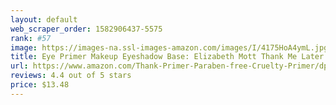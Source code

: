 ```yaml
---
layout: default 
﻿web_scraper_order: 1582906437-5575
rank: #57
image: https://images-na.ssl-images-amazon.com/images/I/4175HoA4ymL.jpg
title: Eye Primer Makeup Eyeshadow Base: Elizabeth Mott Thank Me Later Eye Shadow Base to…
url: https://www.amazon.com/Thank-Primer-Paraben-free-Cruelty-Primer/dp/B018JDMD4K/ref=zg_mw_beauty_57?_encoding=UTF8&psc=1&refRID=YYBFCP7S84ZRSDXVY198
reviews: 4.4 out of 5 stars
price: $13.48 
---
```

